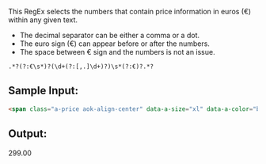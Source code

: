 This RegEx selects the numbers that contain price information in euros (€) within any given text.
- The decimal separator can be either a comma or a dot.
- The euro sign (€) can appear before or after the numbers.
- The space between € sign and the numbers is not an issue.

```
.*?(?:€\s*)?(\d+(?:[,.]\d+)?)\s*(?:€)?.*?
```

## Sample Input:
```html
<span class="a-price aok-align-center" data-a-size="xl" data-a-color="base"><span class="a-offscreen">299,00€</span>
```
## Output:
299.00
